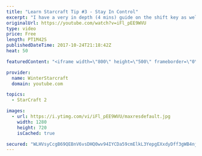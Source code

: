 ```yaml
---
title: "Learn Starcraft Tip #3 - Stay In Control"
excerpt: "I have a very in depth (4 mins) guide on the shift key as well here https://www.youtube.com/watch?v=7x9pHr544oY"
originalUrl: https://youtube.com/watch?v=iFl_pEE9WVU
type: video
price: Free
length: PT1M42S
publishedDateTime: 2017-10-24T21:18:42Z
heat: 50

featuredContent: "<iframe width=\"800\" height=\"500\" frameborder=\"0\" src=\"https://www.youtube.com/embed/iFl_pEE9WVU\" allow=\"accelerometer; autoplay; encrypted-media; gyroscope; picture-in-picture\" allowfullscreen></iframe>"

provider:
  name: WinterStarcraft
  domain: youtube.com

topics:
  - StarCraft 2

images:
  - url: https://i.ytimg.com/vi/iFl_pEE9WVU/maxresdefault.jpg
    width: 1280
    height: 720
    isCached: true

secured: "WLHVsyCcgB69QEBnV6vsDHQ0wv94IYCDa59cmElkL3YepgEXxdyDff3gWB4njPJfSIxDjnCVd+w4t+63MnRy0ERKLKjVgwfqBGOg92VrH19JST2/S5pDSwa0f9Vif9Bxtp7dgjWHqrmvV/u+Smm1MkL52HqDJSifnv6xOvqdfizrkOLckn5M8coQiHUjC7zbJ8wiXg2RGJksY/XBBX8ZaqG+rPZN87s1RlUamDDP9tnHaT7dihiNZDKtVL1dD20cxe373++LXH5g2JBPchfIJMGeNQF2Q1bSXdVaaUoSp+Hiv30BSZqC5LIof4N6qPbvuB4qBWJZPIsHKSEWJTnNaPIQxD1uBUrbg7H5d/0xtfPwqFQMGXy5jSik+Hm/xXf2MY+QpA/03jKdtLqA/QWmFOCsvO2a7k7Pxl4aZgZQzs8=;wLru4H67xOnoKu5TAyaNGg=="
---
```


